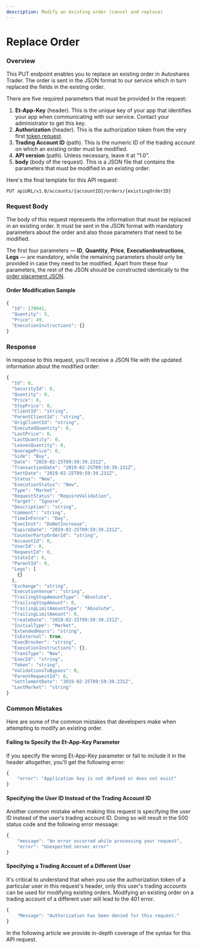 ```yaml
---
description: Modify an existing order (cancel and replace)
---
```


# Replace Order

### Overview

This PUT endpoint enables you to replace an existing order in Autoshares Trader. The order is sent in the JSON format to our service which in turn replaced the fields in the existing order.

There are five required parameters that must be provided in the request:

1. **Et-App-Key** \(header\). This is the unique key of your app that identifies your app when communicating with our service. Contact your administrator to get this key.
2. **Authorization** \(header\). This is the authorization token from the very first [token request](../../authentication/requesting-tokens/).
3. **Trading Account ID** \(path\). This is the numeric ID of the trading account on which an existing order must be modified.
4. **API version** \(path\). Unless necessary, leave it at "1.0".
5. **body** \(body of the request\). This is a JSON file that contains the parameters that must be modified in an existing order. 

Here's the final template for this API request:

```text
PUT apiURL/v1.0/accounts/{accountID}/orders/{existingOrderID}
```

### Request Body

The body of this request represents the information that must be replaced in an existing order. It must be sent in the JSON format with mandatory parameters about the order and also those parameters that need to be modified.

The first four parameters — **ID**, **Quantity**, **Price**, **ExecutionInstructions**, **Legs** — are mandatory, while the remaining parameters should only be provided in case they need to be modified. Apart from these four parameters, the rest of the JSON should be constructed identically to the [order placement JSON](../place-order/).

#### Order Modification Sample

```javascript
{
  "Id": 178941,
  "Quantity": 5,
  "Price": 49,
  "ExecutionInstructions": {}
}
```

### Response

In response to this request, you'll receive a JSON file with the updated information about the modified order:

```javascript
{
  "Id": 0,
  "SecurityId": 0,
  "Quantity": 0,
  "Price": 0,
  "StopPrice": 0,
  "ClientId": "string",
  "ParentClientId": "string",
  "OrigClientId": "string",
  "ExecutedQuantity": 0,
  "LastPrice": 0,
  "LastQuantity": 0,
  "LeavesQuantity": 0,
  "AveragePrice": 0,
  "Side": "Buy",
  "Date": "2019-02-25T09:59:39.231Z",
  "TransactionDate": "2019-02-25T09:59:39.231Z",
  "SettDate": "2019-02-25T09:59:39.231Z",
  "Status": "New",
  "ExecutionStatus": "New",
  "Type": "Market",
  "RequestStatus": "RequireValidation",
  "Target": "Ignore",
  "Description": "string",
  "Comment": "string",
  "TimeInForce": "Day",
  "ExecInst": "DoNotIncrease",
  "ExpireDate": "2019-02-25T09:59:39.231Z",
  "CounterPartyOrderId": "string",
  "AccountId": 0,
  "UserId": 0,
  "RequestId": 0,
  "StateId": 0,
  "ParentId": 0,
  "Legs": [
    {}
  ],
  "Exchange": "string",
  "ExecutionVenue": "string",
  "TrailingStopAmountType": "Absolute",
  "TrailingStopAmount": 0,
  "TrailingLimitAmountType": "Absolute",
  "TrailingLimitAmount": 0,
  "CreateDate": "2019-02-25T09:59:39.231Z",
  "InitialType": "Market",
  "ExtendedHours": "string",
  "IsExternal": true,
  "ExecBrocker": "string",
  "ExecutionInstructions": {},
  "TransType": "New",
  "ExecId": "string",
  "Token": "string",
  "ValidationsToBypass": 0,
  "ParentRequestId": 0,
  "SettlementDate": "2019-02-25T09:59:39.231Z",
  "LastMarket": "string"
}
```

### Common Mistakes

Here are some of the common mistakes that developers make when attempting to modify an existing order. 

#### Failing to Specify the Et-App-Key Parameter

If you specify the wrong Et-App-Key parameter or fail to include it in the header altogether, you'll get the following error:

```javascript
{
    "error": "Application key is not defined or does not exist"
}
```

#### Specifying the User ID Instead of the Trading Account ID

Another common mistake when making this request is specifying the user ID instead of the user's trading account ID. Doing so will result in the 500 status code and the following error message:

```javascript
{
    "message": "An error occurred while processing your request",
    "error": "Unexpected server error"
}
```

#### Specifying a Trading Account of a Different User

It's critical to understand that when you use the authorization token of a particular user in this request's header, only this user's trading accounts can be used for modifying existing orders. Modifying an existing order on a trading account of a different user will lead to the 401 error.

```javascript
{
    "Message": "Authorization has been denied for this request."
}
```

In the following article we provide in-depth coverage of the syntax for this API request.

